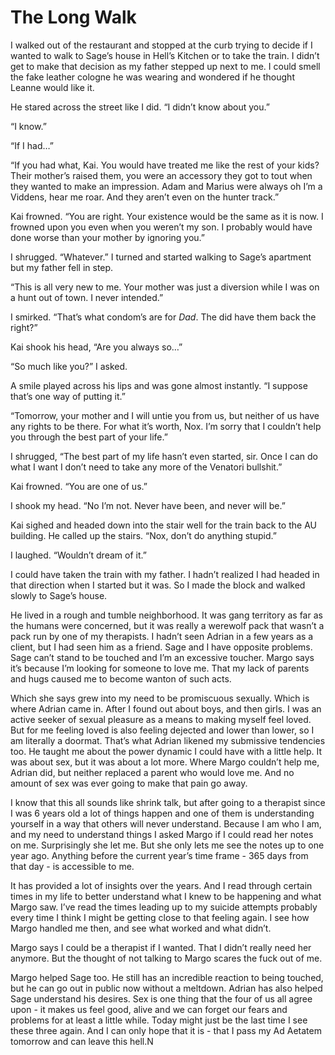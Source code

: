 # The Long Walk

I walked out of the restaurant and stopped at the curb trying to decide if I wanted to walk to Sage’s house in Hell’s Kitchen or to take the train. I didn’t get to make that decision as my father stepped up next to me. I could smell the fake leather cologne he was wearing and wondered if he thought Leanne would like it.

He stared across the street like I did. “I didn’t know about you.”

“I know.”

“If I had…”

“If you had what, Kai. You would have treated me like the rest of your kids? Their mother’s raised them, you were an accessory they got to tout when they wanted to make an impression. Adam and Marius were always oh I’m a Viddens, hear me roar. And they aren’t even on the hunter track.”

Kai frowned. “You are right. Your existence would be the same as it is now. I frowned upon you even when you weren’t my son. I probably would have done worse than your mother by ignoring you.”

I shrugged. “Whatever.” I turned and started walking to Sage’s apartment but my father fell in step.

“This is all very new to me. Your mother was just a diversion while I was on a hunt out of town. I never intended.”

I smirked. “That’s what condom’s are for _Dad_. The did have them back the right?”

Kai shook his head, “Are you always so…”

“So much like you?” I asked.

A smile played across his lips and was gone almost instantly. “I suppose that’s one way of putting it.”

“Tomorrow, your mother and I will untie you from us, but neither of us have any rights to be there. For what it’s worth, Nox. I’m sorry that I couldn’t help you through the best part of your life.”

I shrugged, “The best part of my life hasn’t even started, sir. Once I can do what I want I don’t need to take any more of the Venatori bullshit.”

Kai frowned. “You are one of us.”

I shook my head. “No I’m not. Never have been, and never will be.”

Kai sighed and headed down into the stair well for the train back to the AU building. He called up the stairs. “Nox, don’t do anything stupid.”

I laughed. “Wouldn’t dream of it.”

I could have taken the train with my father. I hadn’t realized I had headed in that direction when I started but it was. So I made the block and walked slowly to Sage’s house.

He lived in a rough and tumble neighborhood. It was gang territory as far as the humans were concerned, but it was really a werewolf pack that wasn’t a pack run by one of my therapists. I hadn’t seen Adrian in a few years as a client, but I had seen him as a friend. Sage and I have opposite problems. Sage can’t stand to be touched and I’m an excessive toucher. Margo says it’s because I’m looking for someone to love me. That my lack of parents and hugs caused me to become wanton of such acts.

Which she says grew into my need to be promiscuous sexually. Which is where Adrian came in. After I found out about boys, and then girls. I was an active seeker of sexual pleasure as a means to making myself feel loved. But for me feeling loved is also feeling dejected and lower than lower, so I am literally a doormat. That’s what Adrian likened my submissive tendencies too. He taught me about the power dynamic I could have with a little help. It was about sex, but it was about a lot more. Where Margo couldn’t help me, Adrian did, but neither replaced a parent who would love me. And no amount of sex was ever going to make that pain go away.

I know that this all sounds like shrink talk, but after going to a therapist since I was 6 years old a lot of things happen and one of them is understanding yourself in a way that others will never understand. Because I am who I am, and my need to understand things I asked Margo if I could read her notes on me. Surprisingly she let me. But she only lets me see the notes up to one year ago. Anything before the current year’s time frame - 365 days from that day - is accessible to me.

It has provided a lot of insights over the years. And I read through certain times in my life to better understand what I knew to be happening and what Margo saw. I’ve read the times leading up to my suicide attempts probably every time I think I might be getting close to that feeling again. I see how Margo handled me then, and see what worked and what didn’t.

Margo says I could be a therapist if I wanted. That I didn’t really need her anymore. But the thought of not talking to Margo scares the fuck out of me.

Margo helped Sage too. He still has an incredible reaction to being touched, but he can go out in public now without a meltdown. Adrian has also helped Sage understand his desires. Sex is one thing that the four of us all agree upon - it makes us feel good, alive and we can forget our fears and problems for at least a little while. Today might just be the last time I see these three again. And I can only hope that it is - that I pass my Ad Aetatem tomorrow and can leave this hell.N

